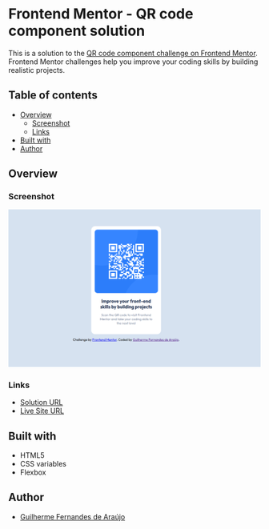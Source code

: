 # Frontend Mentor - QR code component solution

This is a solution to the [QR code component challenge on Frontend Mentor](https://www.frontendmentor.io/challenges/qr-code-component-iux_sIO_H). Frontend Mentor challenges help you improve your coding skills by building realistic projects.

## Table of contents

- [Overview](#overview)
  - [Screenshot](#screenshot)
  - [Links](#links)
- [Built with](#built-with)
- [Author](#author)

## Overview

### Screenshot

![](./screenshot.png)

### Links

- [Solution URL](https://github.com/guilherme-araujo/qr-code-component-main)
- [Live Site URL](https://guilherme-araujo.github.io/qr-code-component-main/)

## Built with

- HTML5
- CSS variables
- Flexbox

## Author

- [Guilherme Fernandes de Araújo](https://github.com/guilherme-araujo)
